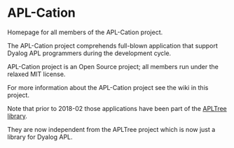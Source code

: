 # APL-Cation

Homepage for all members of the APL-Cation project.

The APL-Cation project comprehends full-blown application that support Dyalog APL programmers during the development cycle.

APL-Cation project is an Open Source project; all members run under the relaxed MIT license.

For more information about the APL-Cation project see the wiki in this project.

Note that prior to 2018-02 those applications have been part of the [APLTree library](https://github.com/aplteam/apltree). 

They are now independent from the APLTree project which is now just a library for Dyalog APL.
